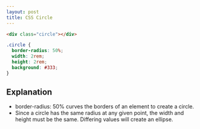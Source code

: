 ```yaml
---
layout: post
title: CSS Circle
---
```


```HTML
<div class="circle"></div>
```

```CSS
.circle {
  border-radius: 50%;
  width: 2rem;
  height: 2rem;
  background: #333;
}
```

## Explanation
- border-radius: 50% curves the borders of an element to create a circle.
- Since a circle has the same radius at any given point, the width and height must be the same. Differing values will create an ellipse.